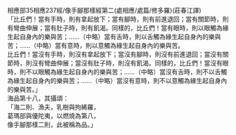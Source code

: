 相應部35相應237經/像手腳那樣經第二(處相應/處篇/修多羅)(莊春江譯)  
「比丘們！當有手時，則有拿起放下；當有腳時，則有前進退回；當有關節時，則有彎曲伸展；當有肚子時，則有飢渴。同樣的，比丘們！當有眼時，則以眼觸為緣生起自身內的樂與苦；……（中略）當有舌時，則以舌觸為緣生起自身內的樂與苦；……（中略）當有意時，則以意觸為緣生起自身內的樂與苦。  
比丘們！當沒有手時，則沒有拿起放下；當沒有腳時，則沒有前進退回；當沒有關節時，則沒有彎曲伸展；當沒有肚子時，則沒有飢渴。同樣的，比丘們！當沒有眼時，則不以眼觸為緣生起自身內的樂與苦；……（中略）當沒有舌時，則不以舌觸為緣生起自身內的樂與苦；……（中略）當沒有意時，則不以意觸為緣生起自身內的樂與苦。」  
海品第十八，其攝頌：  
「海二則、漁夫，乳樹與拘絺羅，  
葛瑪部與優陀夷，以燃燒為第八，  
像手腳那樣二則，此被稱為品。」  
  
  
